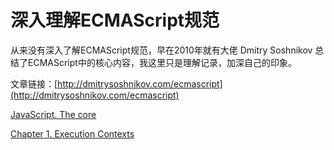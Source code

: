 # 深入理解ECMAScript规范

从来没有深入了解ECMAScript规范，早在2010年就有大佬 Dmitry Soshnikov 总结了ECMAScript中的核心内容，我这里只是理解记录，加深自己的印象。

文章链接：[http://dmitrysoshnikov.com/ecmascript](http://dmitrysoshnikov.com/ecmascript)

[JavaScript. The core](https://github.com/cengbin/web-blog/blob/master/3%20%E6%B7%B1%E5%85%A5%E7%90%86%E8%A7%A3ECMAScript%E8%A7%84%E8%8C%83/JavaScript.%20The%20core.md)

[Chapter 1. Execution Contexts](https://github.com/cengbin/web-blog/blob/master/3%20%E6%B7%B1%E5%85%A5%E7%90%86%E8%A7%A3ECMAScript%E8%A7%84%E8%8C%83/Chapter%201.%20Execution%20Contexts.md)
